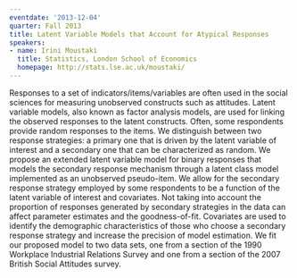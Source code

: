 ```yaml
---
eventdate: '2013-12-04'
quarter: Fall 2013
title: Latent Variable Models that Account for Atypical Responses
speakers:
- name: Irini Moustaki
  title: Statistics, London School of Economics
  homepage: http://stats.lse.ac.uk/moustaki/
---
```

Responses to a set of indicators/items/variables are often used in the social sciences for measuring unobserved constructs such as attitudes. Latent variable models, also known as factor analysis models, are used for linking the observed responses to the latent constructs. Often, some respondents provide random responses to the items. We distinguish between two response strategies: a primary one that is driven by the latent variable of interest and a secondary one that can be characterized as random. We propose an extended latent variable model for binary responses that models the secondary response mechanism through a latent class model implemented as an unobserved pseudo-item. We allow for the secondary response strategy employed by some respondents to be a function of the latent variable of interest and covariates. Not taking into account the proportion of responses generated by secondary strategies in the data can affect parameter estimates and the goodness-of-fit. Covariates are used to identify the demographic characteristics of those who choose a secondary response strategy and increase the precision of model estimation. We fit our proposed model to two data sets, one from a section of the 1990 Workplace Industrial Relations Survey and one from a section of the 2007 British Social Attitudes survey.

 
